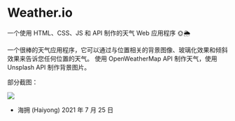 # Weather.io
一个使用 HTML、CSS、JS 和 API 制作的天气 Web 应用程序 🌞🌦

一个很棒的天气应用程序，它可以通过与位置相关的背景图像、玻璃化效果和倾斜效果来告诉您任何位置的天气。
使用 OpenWeatherMap API 制作天气，使用 Unsplash API 制作背景图片。


部分截图：

<img src="https://img-blog.csdnimg.cn/537fad3649b045cc94164e31e445dca0.png">


- 海拥 (Haiyong) 2021 年 7 月 25 日
